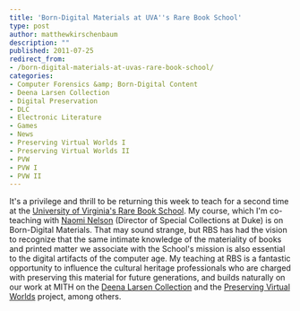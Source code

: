 ```yaml
---
title: 'Born-Digital Materials at UVA''s Rare Book School'
type: post
author: matthewkirschenbaum
description: ""
published: 2011-07-25
redirect_from: 
- /born-digital-materials-at-uvas-rare-book-school/
categories:
- Computer Forensics &amp; Born-Digital Content
- Deena Larsen Collection
- Digital Preservation
- DLC
- Electronic Literature
- Games
- News
- Preserving Virtual Worlds I
- Preserving Virtual Worlds II
- PVW
- PVW I
- PVW II
---
```

It's a privilege and thrill to be returning this week to teach for a second time at the [University of Virginia's Rare Book School](http://www.rarebookschool.org/courses/libraries/l95/). My course, which I'm co-teaching with [Naomi Nelson](http://library.duke.edu/apps/directory/staff/5401/) (Director of Special Collections at Duke) is on Born-Digital Materials. That may sound strange, but RBS has had the vision to recognize that the same intimate knowledge of the materiality of books and printed matter we associate with the School's mission is also essential to the digital artifacts of the computer age. My teaching at RBS is a fantastic opportunity to influence the cultural heritage professionals who are charged with preserving this material for future generations, and builds naturally on our work at MITH on the [Deena Larsen Collection](http://mith.umd.edu/research/deena-larsen-collection/) and the [Preserving Virtual Worlds](http://mith.umd.edu/research/pvwi/) project, among others.
